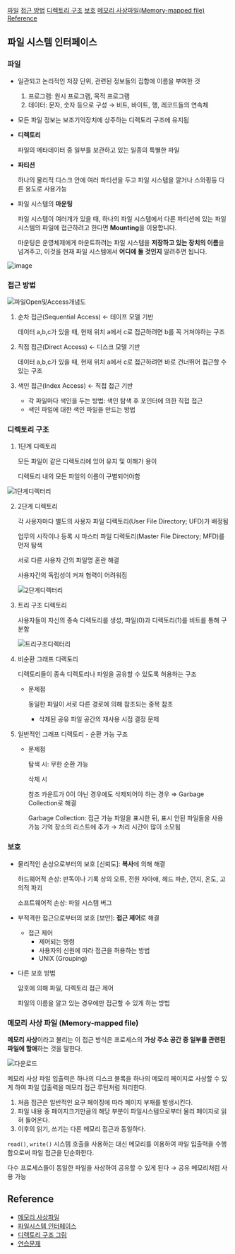 [파일](#파일)
[접근 방법](#접근-방법)
[디렉토리 구조](#디렉토리-구조)
[보호](#보호)
[메모리 사상파일(Memory-mapped file)](#메모리-사상-파일memory-mapped-file)
[Reference](#reference)

## 파일 시스템 인터페이스

### 파일

- 일관되고 논리적인 저장 단위, 관련된 정보들의 집합에 이름을 부여한 것

  1. 프로그램: 원시 프로그램, 목적 프로그램
  2. 데이터: 문자, 숫자 등으로 구성 → 비트, 바이트, 행, 레코드들의 연속체

- 모든 파일 정보는 보조기억장치에 상주하는 디렉토리 구조에 유지됨

- **디렉토리**

  파일의 메타데이터 중 일부를 보관하고 있는 일종의 특별한 파일

- **파티션**

  하나의 물리적 디스크 안에 여러 파티션을 두고 파일 시스템을 깔거나 스와핑등 다른 용도로 사용가능

- 파일 시스템의 **마운팅**

  파일 시스템이 여러개가 있을 때, 하나의 파일 시스템에서 다른 파티션에 있는 파일 시스템의 파일에 접근하려고 한다면 **Mounting**을 이용합니다.

  마운팅은 운영체제에게 마운트하려는 파일 시스템을 **저장하고 있는 장치의 이름**을 넘겨주고, 이것을 현재 파일 시스템에서 **어디에 둘 것인지** 알려주면 됩니다.
  
![image](https://user-images.githubusercontent.com/40350280/126901191-de2cf1df-d2f8-46a1-837f-e1d0e467c233.png)


### 접근 방법

![파일Open및Access개념도](https://user-images.githubusercontent.com/40350280/126901202-0a9d8dfa-18ee-4b2a-b12e-4b5e8e51f068.png)


1. 순차 접근(Sequential Access) ← 테이프 모델 기반

   데이터 a,b,c가 있을 때, 현재 위치 a에서 c로 접근하려면 b를 꼭 거쳐야하는 구조

2. 직접 접근(Direct Access) ← 디스크 모델 기반

   데이터 a,b,c가 있을 때, 현재 위치 a에서 c로 접근하려면 바로 건너뛰어 접근할 수 있는 구조

3. 색인 접근(Index Access) ← 직접 접근 기반

   - 각 파일마다 색인을 두는 방법: 색인 탐색 후 포인터에 의한 직접 접근
   - 색인 파일에 대한 색인 파일을 만드는 방법

### 디렉토리 구조

1. 1단계 디렉토리

   모든 파일이 같은 디렉토리에 있어 유지 및 이해가 용이

   디렉토리 내의 모든 파일의 이름이 구별되어야함

  ![1단계디렉터리](https://user-images.githubusercontent.com/40350280/126901213-86a9c677-8a6c-47ff-87a4-594fcf7a8fcd.png)


2. 2단계 디렉토리

   각 사용자마다 별도의 사용자 파일 디렉토리(User File Directory; UFD)가 배정됨

   업무의 시작이나 등록 시 마스터 파일 디렉토리(Master File Directory; MFD)를 먼저 탐색

   서로 다른 사용자 간의 파일명 혼란 해결

   사용자간의 독립성이 커져 협력이 어려워짐

   ![2단계디렉터리](https://user-images.githubusercontent.com/40350280/126901223-f909ba15-a7d0-4a0b-b374-a79e0d025970.png)


3. 트리 구조 디렉토리

   사용자들이 자신의 종속 디렉토리를 생성, 파일(0)과 디렉토리(1)를 비트를 통해 구분함

   ![트리구조디렉터리](https://user-images.githubusercontent.com/40350280/126901232-48a827a0-a3a8-4035-b205-b96932c4bab3.png)


4. 비순환 그래프 디렉토리

   디렉토리들이 종속 디렉토리나 파일을 공유할 수 있도록 허용하는 구조

   - 문제점

     동일한 파일이 서로 다른 경로에 의해 참조되는 중복 참조

     - 삭제된 공유 파일 공간의 재사용 시점 결정 문제

5. 일반적인 그래프 디렉토리 - 순환 가능 구조

   - 문제점

     탐색 시: 무한 순환 가능

     삭제 시

     참조 카운트가 0이 아닌 경우에도 삭제되어야 하는 경우 ⇒ Garbage Collection로 해결

     Garbage Collection: 접근 가능 파일을 표시한 뒤, 표시 안된 파일들을 사용 가능 기억 장소의 리스트에 추가 → 처리 시간이 많이 소모됨

### 보호

- 물리적인 손상으로부터의 보호 [신뢰도]: **복사**에 의해 해결

  하드웨어적 손상: 판독이나 기록 상의 오류, 전원 자아애, 헤드 파손, 먼지, 온도, 고의적 파괴

  소프트웨어적 손상: 파일 시스템 버그

- 부적격한 접근으로부터의 보호 [보안]: **접근 제어**로 해결

  - 접근 제어
    - 제어되는 명령
    - 사용자의 신원에 따라 접근을 허용하는 방법
    - UNIX (Grouping)

- 다른 보호 방법

  암호에 의해 파일, 디렉토리 접근 제어

  파일의 이름을 알고 있는 경우에만 접근할 수 있게 하는 방법

### 메모리 사상 파일 (Memory-mapped file)

**메모리 사상**이라고 불리는 이 접근 방식은 프로세스의 **가상 주소 공간 중 일부를 관련된 파일에 할애**하는 것을 말한다.

![다운로드](https://user-images.githubusercontent.com/40350280/126901277-1ee5b7b0-a497-446b-b134-4a207643e439.png)


메모리 사상 파일 입출력은 하나의 디스크 블록을 하나의 메모리 페이지로 사상할 수 있게 하여 파일 입출력을 메모리 접근 루틴처럼 처리한다.

1. 처음 접근은 일반적인 요구 페이징에 따라 페이지 부재를 발생시킨다.
2. 파일 내용 중 페이지크기만큼의 해당 부분이 파일시스템으로부터 물리 페이지로 읽혀 들어온다.
3. 이후의 읽기, 쓰기는 다른 메모리 접근과 동일하다.

`read()`, `write()` 시스템 호출을 사용하는 대신 메모리를 이용하여 파일 입출력을 수행함으로써 파일 접근을 단순화한다.

다수 프로세스들이 동일한 파일을 사상하여 공유할 수 있게 된다 → 공유 메모리처럼 사용 가능

## Reference

- [메모리 사상파일](https://ko.wikipedia.org/wiki/메모리-맵-파일)
- [파일시스템 인터페이스](https://mydaum00.tistory.com/entry/10-파일-시스템-인터페이스File-System-Interface)
- [디렉토리 구조 그림](https://frontalnh.github.io/2018/04/23/운영체제-파일-시스템-인터페이스/)
- [연습문제](https://ogu45.com/zbxe/school/24038)

